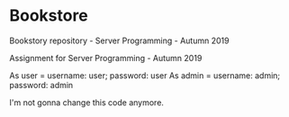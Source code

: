 # Bookstore
Bookstory repository - Server Programming - Autumn 2019

Assignment for Server Programming - Autumn 2019

As user = username: user; password: user
As admin = username: admin; password: admin

I'm not gonna change this code anymore.
